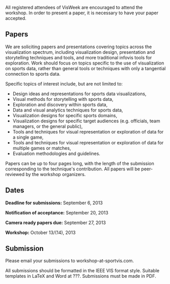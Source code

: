 All registered attendees of VisWeek are encouraged to attend the workshop. In order to present a paper, it is necessary to have your paper accepted.

Papers
------
We are soliciting papers and presentations covering topics across the visualization spectrum, including visualization design, presentation and storytelling techniques and tools, and more traditional infovis tools for exploration. Work should focus on topics specific to the use of visualization on sports data, rather than general tools or techniques with only a tangential connection to sports data.

Specific topics of interest include, but are not limited to:

* Design ideas and representations for sports data visualizations,
* Visual methods for storytelling with sports data,
* Exploration and discovery within sports data,
* Data and visual analytics techniques for sports data,
* Visualization designs for specific sports domains,
* Visualization designs for specific target audiences (e.g. officials, team managers, or the general public),
* Tools and techniques for visual representation or exploration of data for a single game,
* Tools and techniques for visual representation or exploration of data for multiple games or matches,
* Evaluation methodologies and guidelines.

Papers can be up to four pages long, with the length of the submission corresponding to the technique's contribution. All papers will be peer-reviewed by the workshop organizers.

Dates
-----
**Deadline for submissions:** September 6, 2013

**Notification of acceptance:** September 20, 2013

**Camera ready papers due:**  September 27, 2013

**Workshop:** October 13/(14), 2013

Submission
----------
Please email your submissions to workshop-at-sportvis.com.

All submissions should be formatted in the IEEE VIS format style. Suitable templates in LaTeX and Word at ???. Submissions must be made in PDF.

